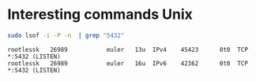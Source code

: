 # Interesting commands Unix

``` bash
sudo lsof -i -P -n  | grep "5432"
```

```
rootlessk   26989           euler   13u  IPv4    45423      0t0  TCP *:5432 (LISTEN)
rootlessk   26989           euler   16u  IPv6    42362      0t0  TCP *:5432 (LISTEN)
```
